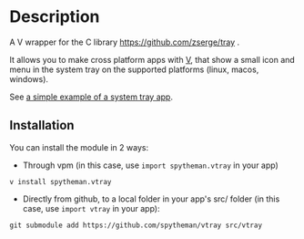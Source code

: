 # Description
A V wrapper for the C library https://github.com/zserge/tray .

It allows you to make cross platform apps with [V](https://github.com/vlang/v), that show a small icon
and menu in the system tray on the supported platforms (linux, macos, 
windows).

See [a simple example of a system tray app](https://github.com/spytheman/vtray/blob/master/examples/simple_tray.v).

## Installation
You can install the module in 2 ways:

* Through vpm (in this case, use `import spytheman.vtray` in your app)

`v install spytheman.vtray`


* Directly from github, to a local folder in your app's src/ folder (in this case, use `import vtray` in your app):

`git submodule add https://github.com/spytheman/vtray src/vtray`
